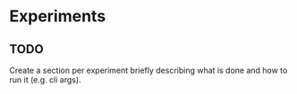 Experiments
===========

TODO
----
Create a section per experiment briefly describing
what is done and how to run it (e.g. cli args).
